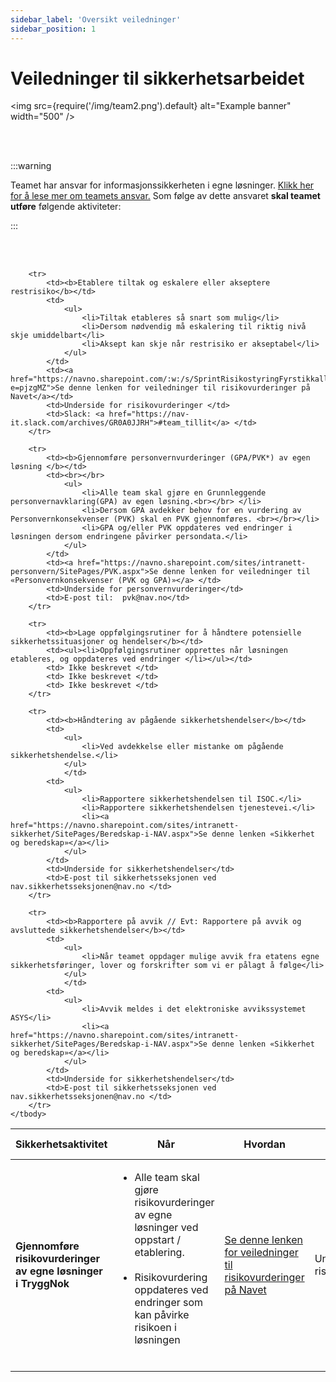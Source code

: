 ```yaml
---
sidebar_label: 'Oversikt veiledninger'
sidebar_position: 1
---
```


# Veiledninger til sikkerhetsarbeidet

<img
  src={require('/img/team2.png').default}
  alt="Example banner"
  width="500"
/>

<br></br>

:::warning &nbsp; 

Teamet har ansvar for informasjonssikkerheten i egne løsninger. [Klikk her for å lese mer om teamets ansvar.](/docs/intro) Som følge av dette ansvaret **skal teamet utføre** følgende aktiviteter:

:::

<br></br>

<table class="redTable">
<thead>
<tr>
<th>Sikkerhetsaktivitet</th>
<th>Når</th>
<th>Hvordan</th>
<th>Mer informasjon</th>
<th>Spørsmål og kommentarer</th>
</tr>
</thead>
<tfoot>
<tr>
<td colspan="5">

</td>
</tr>
</tfoot>
	<tbody>
		<tr>
			<td><b>Gjennomføre risikovurderinger av egne løsninger i TryggNok</b></td>
			<td>
				<ul>
					<li>Alle team skal gjøre risikovurderinger av egne løsninger ved oppstart / etablering. <br></br> </li>
					<li>Risikovurdering oppdateres ved endringer som kan påvirke risikoen i løsningen <br></br></li>
				</ul>
			</td>
			<td><a href="https://navno.sharepoint.com/:w:/s/SprintRisikostyringFyrstikkalleen/ESPr6UjSXd1NlmM9gAja728BxamxBTch8igljCA7rHwu6Q?e=pjzgMZ">Se denne lenken for veiledninger til risikovurderinger på Navet</a></td>
			<td>Underside for risikovurderinger</td>
			<td>Slack: <a href="https://nav-it.slack.com/archives/GR0A0JJRH">#team_tillit</a></td>
		</tr>
		
		<tr>
			<td><b>Etablere tiltak og eskalere eller akseptere restrisiko</b></td>
			<td>
				<ul>
					<li>Tiltak etableres så snart som mulig</li>
					<li>Dersom nødvendig må eskalering til riktig nivå skje umiddelbart</li>
					<li>Aksept kan skje når restrisiko er akseptabel</li> 
				</ul>
			</td>
			<td><a href="https://navno.sharepoint.com/:w:/s/SprintRisikostyringFyrstikkalleen/ESPr6UjSXd1NlmM9gAja728BxamxBTch8igljCA7rHwu6Q?e=pjzgMZ">Se denne lenken for veiledninger til risikovurderinger på Navet</a></td>
			<td>Underside for risikovurderinger </td>
			<td>Slack: <a href="https://nav-it.slack.com/archives/GR0A0JJRH">#team_tillit</a> </td>
		</tr>
		
		<tr>
			<td><b>Gjennomføre personvernvurderinger (GPA/PVK*) av egen  løsning </b></td>
			<td><br></br>
				<ul>
					<li>Alle team skal gjøre en Grunnleggende personvernavklaring(GPA) av egen løsning.<br></br> </li>
					<li>Dersom GPA avdekker behov for en vurdering av Personvernkonsekvenser (PVK) skal en PVK gjennomføres. <br></br></li>
					<li>GPA og/eller PVK oppdateres ved endringer i løsningen dersom endringene påvirker persondata.</li>
				</ul>
			</td>
			<td><a href="https://navno.sharepoint.com/sites/intranett-personvern/SitePages/PVK.aspx">Se denne lenken for veiledninger til «Personvernkonsekvenser (PVK og GPA)»</a> </td>
			<td>Underside for personvernvurderinger</td>
			<td>E-post til:  pvk@nav.no</td>
		</tr>
		
		<tr>
			<td><b>Lage oppfølgingsrutiner for å håndtere potensielle sikkerhetssituasjoner og hendelser</b></td>
			<td><ul><li>Oppfølgingsrutiner opprettes når løsningen etableres, og oppdateres ved endringer </li></ul></td>
			<td> Ikke beskrevet </td>
			<td> Ikke beskrevet </td>
			<td> Ikke beskrevet </td>
		</tr>
		
		<tr>
			<td><b>Håndtering av pågående sikkerhetshendelser</b></td>
			<td>
				<ul>
					<li>Ved avdekkelse eller mistanke om pågående sikkerhetshendelse.</li>
				</ul>
				</td>
			<td>
				<ul>
					<li>Rapportere sikkerhetshendelsen til ISOC.</li> 
					<li>Rapportere sikkerhetshendelsen tjenestevei.</li>
					<li><a href="https://navno.sharepoint.com/sites/intranett-sikkerhet/SitePages/Beredskap-i-NAV.aspx">Se denne lenken «Sikkerhet og beredskap»</a></li>
				</ul>
			</td>
			<td>Underside for sikkerhetshendelser</td>
			<td>E-post til sikkerhetsseksjonen ved nav.sikkerhetsseksjonen@nav.no </td>
		</tr>	
		
		<tr>
			<td><b>Rapportere på avvik // Evt: Rapportere på avvik og avsluttede sikkerhetshendelser</b></td>
			<td>
				<ul>
					<li>Når teamet oppdager mulige avvik fra etatens egne sikkerhetsføringer, lover og forskrifter som vi er pålagt å følge</li>
				</ul>
				</td>
			<td>
				<ul>
					<li>Avvik meldes i det elektroniske avvikssystemet  ASYS</li> 
					<li><a href="https://navno.sharepoint.com/sites/intranett-sikkerhet/SitePages/Beredskap-i-NAV.aspx">Se denne lenken «Sikkerhet og beredskap»</a></li>
				</ul>
			</td>
			<td>Underside for sikkerhetshendelser</td>
			<td>E-post til sikkerhetsseksjonen ved nav.sikkerhetsseksjonen@nav.no </td>
		</tr>
	</tbody>
</table>







<!--

** Trykk på oversikten under for å se mer informasjon om aktivitetene**

<a href="https://navno.sharepoint.com/:p:/r/sites/SprintRisikostyringFyrstikkalleen/Shared%20Documents/Ansvar%20og%20roller/Arbeidsfiler/NAV%20Security%20Playbook%20-%20MVP.pptx?d=wf2f2cee0b6a240ce997beb82a067921f&csf=1&web=1&e=DoiiyD">
<img
  src={require('/img/sikkerhetsaktiviteter.png').default}
  alt="Example banner"
  width="1800"
/>
</a>

--->